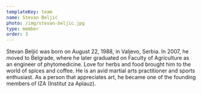 ```yaml
---
templateKey: team
name: Stevan Beljić
photo: /img/stevan-beljic.jpg
type: member
order: 3
---
```


Stevan Beljić was born on August 22, 1988, in Valjevo, Serbia. In 2007, he moved to Belgrade, where he later graduated on Faculty of Agriculture as an engineer of phytomedicine.
Love for herbs and food brought him to the world of spices and coffee. He is an avid martial arts practitioner and sports enthusiast. As a person that appreciates art, he became one of the founding members of IZA (Institut za Aplauz).

